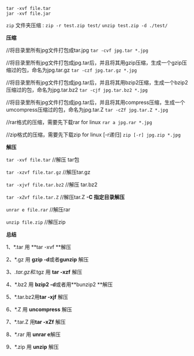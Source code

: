 ```shell
tar -xvf file.tar
jar -xvf file.jar
```

```zip``` 
文件夹压缩 : 
```zip -r test.zip test/```
```unzip test.zip -d ./test/```

**压缩**

//将目录里所有jpg文件打包成tar.jpg 
```tar -cvf jpg.tar *.jpg```

//将目录里所有jpg文件打包成jpg.tar后，并且将其用gzip压缩，生成一个gzip压缩过的包，命名为jpg.tar.gz
```tar -czf jpg.tar.gz *.jpg```

//将目录里所有jpg文件打包成jpg.tar后，并且将其用bzip2压缩，生成一个bzip2压缩过的包，命名为jpg.tar.bz2
```tar -cjf jpg.tar.bz2 *.jpg```

//将目录里所有jpg文件打包成jpg.tar后，并且将其用compress压缩，生成一个umcompress压缩过的包，命名为jpg.tar.Z
```tar -cZf jpg.tar.Z *.jpg```   

//rar格式的压缩，需要先下载rar for linux
```rar a jpg.rar *.jpg ```

//zip格式的压缩，需要先下载zip for linux   [-r递归]
```zip [-r] jpg.zip *.jpg```

**解压**

```tar -xvf file.tar``` //解压 tar包

```tar -xzvf file.tar.gz``` //解压tar.gz

```tar -xjvf file.tar.bz2```   //解压 tar.bz2

```tar -xZvf file.tar.Z```    //解压tar.Z   **-C 指定目录解压**

```unrar e file.rar``` //解压rar

```unzip file.zip``` //解压zip


**总结**

1、*.tar 用 **tar -xvf **解压

2、*.gz 用 **gzip -d**或者**gunzip** 解压

3、*.tar.gz和*.tgz 用 **tar -xzf** 解压

4、*.bz2 用 **bzip2 -d**或者用**bunzip2 **解压

5、*.tar.bz2用**tar -xjf** 解压

6、*.Z 用 **uncompress** 解压

7、*.tar.Z 用**tar -xZf** 解压

8、*.rar 用 **unrar e**解压

9、*.zip 用 **unzip** 解压

